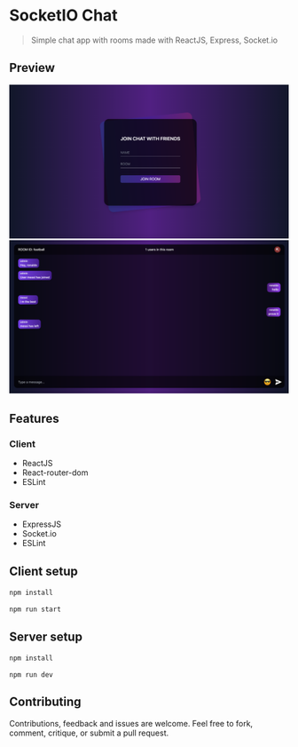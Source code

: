 # SocketIO Chat

> Simple chat app with rooms made with ReactJS, Express, Socket.io

## Preview

![image](client/src/assets/images/preview.png)
![image](client/src/assets/images/preview-2.png)

## Features

### Client

- ReactJS
- React-router-dom
- ESLint

### Server

- ExpressJS
- Socket.io
- ESLint

## Client setup

```
npm install
```

```
npm run start
```

## Server setup

```
npm install
```

```
npm run dev
```

## Contributing

Contributions, feedback and issues are welcome. Feel free to fork, comment, critique, or submit a pull request.
